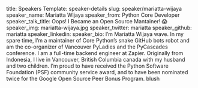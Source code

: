 title: Speakers
Template: speaker-details
slug: speaker/mariatta-wijaya
speaker_name: Mariatta Wijaya
speaker_from: Python Core Developer
speaker_talk_title: Oops! I Became an Open Source Mantainer! 😱
speaker_img: mariatta-wijaya.jpg
speaker_twitter: mariatta
speaker_github: mariatta
speaker_linkedin: 
speaker_bio: I’m Mariatta Wijaya wave. In my spare time, I’m a maintainer of Core Python’s snake GitHub bots robot and am the co-organizer of Vancouver PyLadies and the PyCascades conference. I am a full-time backend engineer at Zapier. Originally from Indonesia, I live in Vancouver, British Columbia canada with my husband and two children. I’m proud to have received the Python Software Foundation (PSF) community service award, and to have been nominated twice for the Google Open Source Peer Bonus Program. blush